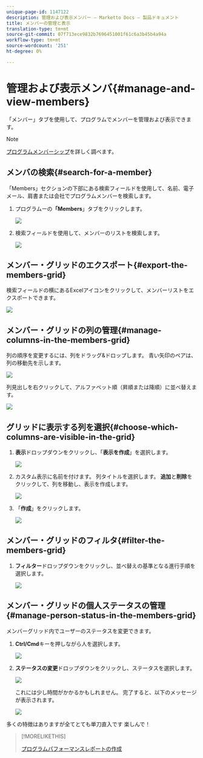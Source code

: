 ```yaml
---
unique-page-id: 1147122
description: 管理および表示メンバー — Marketto Docs — 製品ドキュメント
title: メンバーの管理と表示
translation-type: tm+mt
source-git-commit: 07f713ece9832b7696451001f61c6a3b45b4a94a
workflow-type: tm+mt
source-wordcount: '251'
ht-degree: 0%

---
```



# 管理および表示メンバ{#manage-and-view-members}

「メンバー」タブを使用して、プログラムでメンバーを管理および表示できます。

>[!NOTE]
>
>[プログラムメンバーシップ](/help/marketo/product-docs/core-marketo-concepts/programs/creating-programs/understanding-program-membership.md)を詳しく調べます。

## メンバの検索{#search-for-a-member}

「Members」セクションの下部にある検索フィールドを使用して、名前、電子メール、肩書または会社でプログラムメンバーを検索します。

1. プログラムーの&#x200B;**「Members**」タブをクリックします。

   ![](assets/image2014-10-1-16-3a0-3a29.png)

1. 検索フィールドを使用して、メンバーのリストを検索します。

   ![](assets/image2014-10-1-16-3a7-3a20.png)

## メンバー・グリッドのエクスポート{#export-the-members-grid}

検索フィールドの横にあるExcelアイコンをクリックして、メンバーリストをエクスポートできます。

![](assets/image2014-10-1-16-3a9-3a55.png)

## メンバー・グリッドの列の管理{#manage-columns-in-the-members-grid}

列の順序を変更するには、列をドラッグ&amp;ドロップします。 青い矢印のペアは、列の移動先を示します。

![](assets/image2014-10-1-16-3a25-3a30.png)

列見出しを右クリックして、アルファベット順（昇順または降順）に並べ替えます。

![](assets/image2014-10-1-17-3a3-3a28.png)

## グリッドに表示する列を選択{#choose-which-columns-are-visible-in-the-grid}

1. **表示**&#x200B;ドロップダウンをクリックし、「**表示を作成**」を選択します。

   ![](assets/image2014-10-1-16-3a32-3a43.png)

1. カスタム表示に名前を付けます。 列タイトルを選択します。 **追加**&#x200B;と&#x200B;**削除**&#x200B;をクリックして、列を移動し、表示を作成します。

   ![](assets/image2014-10-1-16-3a36-3a52.png)

1. 「**作成**」をクリックします。

   ![](assets/image2014-10-1-16-3a38-3a7.png)

## メンバー・グリッドのフィルタ{#filter-the-members-grid}

1. **フィルター**&#x200B;ドロップダウンをクリックし、並べ替えの基準となる進行手順を選択します。

   ![](assets/image2014-10-1-16-3a42-3a4.png)

## メンバー・グリッドの個人ステータスの管理{#manage-person-status-in-the-members-grid}

メンバーグリッド内でユーザーのステータスを変更できます。

1. **Ctrl/Cmd**&#x200B;キーを押しながら人を選択します。

   ![](assets/image2014-10-1-16-3a44-3a27.png)

1. **ステータスの変更**&#x200B;ドロップダウンをクリックし、ステータスを選択します。

   ![](assets/image2014-10-1-16-3a47-3a45.png)

   これには少し時間がかかるかもしれません。 完了すると、以下のメッセージが表示されます。

   ![](assets/changestatusconfirm.png)

多くの特徴はありますが全てとても単刀直入です 楽しんで！

>[!MORELIKETHIS]
>
>[プログラムパフォーマンスレポートの作成](/help/marketo/product-docs/core-marketo-concepts/programs/program-performance-report/create-a-program-performance-report.md)
